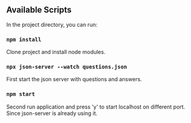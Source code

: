 ## Available Scripts
In the project directory, you can run:

### `npm install`
Clone project and install node modules.

### `npx json-server --watch questions.json`
First start the json server with questions and answers.

### `npm start`
Second run application and press 'y' to start localhost on different port. Since json-server is already using it.
